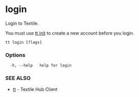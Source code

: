 # login

Login to Textile.

You must use [tt init](tt_init.md) to create a new account before you login.

```
tt login [flags]
```

### Options

```
  -h, --help   help for login
```

### SEE ALSO

* [tt](tt.md)	 - Textile Hub Client
